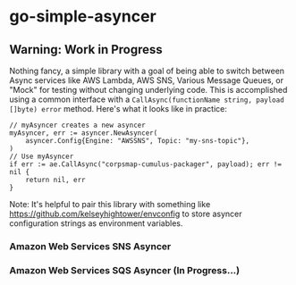 # go-simple-asyncer

## Warning: Work in Progress

Nothing fancy, a simple library with a goal of being able to switch between Async services like AWS Lambda, AWS SNS, Various Message Queues, or "Mock" for testing without changing underlying code.  This is accomplished using a common interface with a `CallAsync(functionName string, payload []byte) error` method. Here's what it looks like in practice:

```
// myAsyncer creates a new asyncer
myAsyncer, err := asyncer.NewAsyncer(
    asyncer.Config{Engine: "AWSSNS", Topic: "my-sns-topic"},
)
// Use myAsyncer
if err := ae.CallAsync("corpsmap-cumulus-packager", payload); err != nil {
    return nil, err
}
```

Note: It's helpful to pair this library with something like https://github.com/kelseyhightower/envconfig to store asyncer configuration strings as environment variables.

### Amazon Web Services SNS Asyncer

### Amazon Web Services SQS Asyncer (In Progress...)
